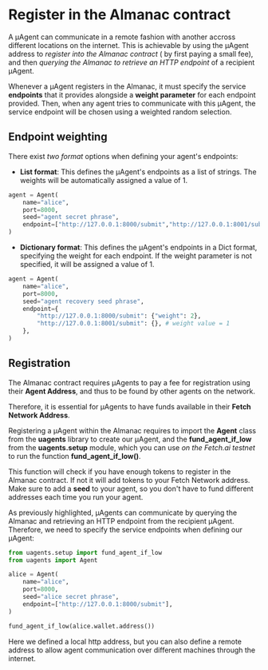 # Register in the Almanac contract

A μAgent can communicate in a remote fashion with another accross different locations on the internet. This is achievable by  using the μAgent  address to _register into the Almanac contract_ ( by first paying a small fee), and then _querying the Almanac to retrieve an HTTP endpoint_ of a recipient μAgent.

Whenever a μAgent registers in the Almanac, it must specify the service **endpoints** that it provides alongside a **weight parameter** for each endpoint provided. Then, when any agent tries to communicate with this μAgent, the service endpoint will be chosen using a weighted random selection.

## Endpoint weighting

There exist _two format_ options when defining your agent's endpoints: 

- **List format**: This defines the μAgent's endpoints as a list of strings. The weights will be automatically assigned a value of 1.

```py
agent = Agent(
    name="alice",
    port=8000,
    seed="agent secret phrase",
    endpoint=["http://127.0.0.1:8000/submit","http://127.0.0.1:8001/submit"]
)
```

- **Dictionary format**: This defines the μAgent's endpoints in a Dict format, specifying the weight for each endpoint. If the weight parameter is not specified, it will be assigned a value of 1.

```py
agent = Agent(
    name="alice",
    port=8000,
    seed="agent recovery seed phrase",
    endpoint={
        "http://127.0.0.1:8000/submit": {"weight": 2},
        "http://127.0.0.1:8001/submit": {}, # weight value = 1
    },
)
```

## Registration

The Almanac contract requires μAgents to pay a fee for registration using their **Agent Address**, and thus to be found by other agents on the network.

Therefore, it is essential for μAgents to have funds available in their **Fetch Network Address**. 

Registering a μAgent within the Almanac requires to import the **Agent** class from the **uagents** library to create our μAgent, and the **fund_agent_if_low** from the **uagents.setup** module, which you can use _on the Fetch.ai testnet_ to run the function **fund_agent_if_low()**.

This function will check if you have enough tokens to register in the Almanac contract. If not it will add tokens to your Fetch Network address. Make sure to add a **seed** to your agent, so you don't have to fund different addresses each time you run your agent. 

As previously highlighted, μAgents can communicate by querying the Almanac and retrieving an HTTP endpoint from the recipient μAgent. Therefore, we need to specify the service endpoints when defining our μAgent:

```py
from uagents.setup import fund_agent_if_low
from uagents import Agent

alice = Agent(
    name="alice",
    port=8000,
    seed="alice secret phrase",
    endpoint=["http://127.0.0.1:8000/submit"],
)

fund_agent_if_low(alice.wallet.address())
```

Here we defined a local http address, but you can also define a remote address to allow agent communication over different machines through the internet.
